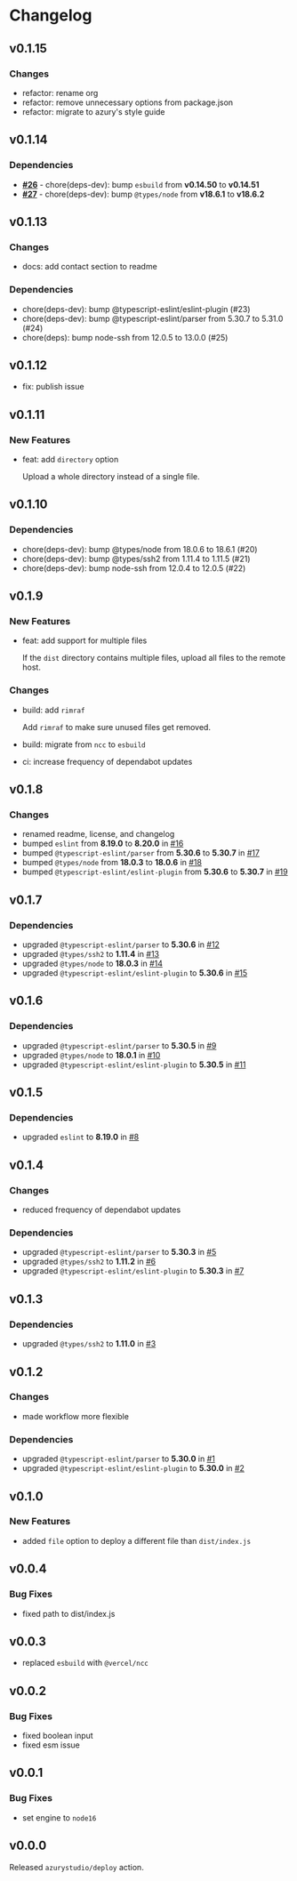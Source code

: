 # Changelog

## v0.1.15

### Changes

* refactor: rename org
* refactor: remove unnecessary options from package.json
* refactor: migrate to azury's style guide

## v0.1.14

### Dependencies

* [**#26**](https://github.com/azurystudio/deploy-action/pull/26) - chore(deps-dev): bump `esbuild` from **v0.14.50** to **v0.14.51**
* [**#27**](https://github.com/azurystudio/deploy-action/pull/27) - chore(deps-dev): bump `@types/node` from **v18.6.1** to **v18.6.2**

## v0.1.13

### Changes

* docs: add contact section to readme

### Dependencies

* chore(deps-dev): bump @typescript-eslint/eslint-plugin (#23)
* chore(deps-dev): bump @typescript-eslint/parser from 5.30.7 to 5.31.0 (#24)
* chore(deps): bump node-ssh from 12.0.5 to 13.0.0 (#25)

## v0.1.12

* fix: publish issue

## v0.1.11

### New Features

* feat: add `directory` option

  Upload a whole directory instead of a single file.

## v0.1.10

### Dependencies

* chore(deps-dev): bump @types/node from 18.0.6 to 18.6.1 (#20)
* chore(deps-dev): bump @types/ssh2 from 1.11.4 to 1.11.5 (#21)
* chore(deps-dev): bump node-ssh from 12.0.4 to 12.0.5 (#22)

## v0.1.9

### New Features

* feat: add support for multiple files

  If the `dist` directory contains multiple files, upload all files to the remote host.

### Changes

* build: add `rimraf`

  Add `rimraf` to make sure unused files get removed.

* build: migrate from `ncc` to `esbuild`

* ci: increase frequency of dependabot updates

## v0.1.8

### Changes

* renamed readme, license, and changelog 
* bumped `eslint` from **8.19.0** to **8.20.0** in [#16](https://github.com/azurystudio/deploy-action/pull/16)
* bumped `@typescript-eslint/parser` from **5.30.6** to **5.30.7** in [#17](https://github.com/azurystudio/deploy-action/pull/17)
* bumped `@types/node` from **18.0.3** to **18.0.6** in [#18](https://github.com/azurystudio/deploy-action/pull/18)
* bumped `@typescript-eslint/eslint-plugin` from **5.30.6** to **5.30.7** in [#19](https://github.com/azurystudio/deploy-action/pull/19)

## v0.1.7

### Dependencies

- upgraded `@typescript-eslint/parser` to **5.30.6** in [#12](https://github.com/azurystudio/deploy-action/pull/12)
- upgraded `@types/ssh2` to **1.11.4** in [#13](https://github.com/azurystudio/deploy-action/pull/13)
- upgraded `@types/node` to **18.0.3** in [#14](https://github.com/azurystudio/deploy-action/pull/14)
- upgraded `@typescript-eslint/eslint-plugin` to **5.30.6** in [#15](https://github.com/azurystudio/deploy-action/pull/15)

## v0.1.6

### Dependencies

- upgraded `@typescript-eslint/parser` to **5.30.5** in [#9](https://github.com/azurystudio/deploy-action/pull/9)
- upgraded `@types/node` to **18.0.1** in [#10](https://github.com/azurystudio/deploy-action/pull/10)
- upgraded `@typescript-eslint/eslint-plugin` to **5.30.5** in [#11](https://github.com/azurystudio/deploy-action/pull/11)

## v0.1.5

### Dependencies

- upgraded `eslint` to **8.19.0** in [#8](https://github.com/azurystudio/deploy-action/pull/8)

## v0.1.4

### Changes

- reduced frequency of dependabot updates

### Dependencies

- upgraded `@typescript-eslint/parser` to **5.30.3** in [#5](https://github.com/azurystudio/deploy-action/pull/5)
- upgraded `@types/ssh2` to **1.11.2** in [#6](https://github.com/azurystudio/deploy-action/pull/6)
- upgraded `@typescript-eslint/eslint-plugin` to **5.30.3** in [#7](https://github.com/azurystudio/deploy-action/pull/7)

## v0.1.3

### Dependencies

- upgraded `@types/ssh2` to **1.11.0** in [#3](https://github.com/azurystudio/deploy-action/pull/3)

## v0.1.2

### Changes

- made workflow more flexible

### Dependencies

- upgraded `@typescript-eslint/parser` to **5.30.0** in [#1](https://github.com/azurystudio/deploy-action/pull/1)
- upgraded `@typescript-eslint/eslint-plugin` to **5.30.0** in [#2](https://github.com/azurystudio/deploy-action/pull/2)

## v0.1.0

### New Features

- added `file` option to deploy a different file than `dist/index.js`

## v0.0.4

### Bug Fixes

- fixed path to dist/index.js

## v0.0.3

- replaced `esbuild` with `@vercel/ncc`

## v0.0.2

### Bug Fixes

- fixed boolean input
- fixed esm issue

## v0.0.1

### Bug Fixes

- set engine to `node16`

## v0.0.0

Released `azurystudio/deploy` action.
